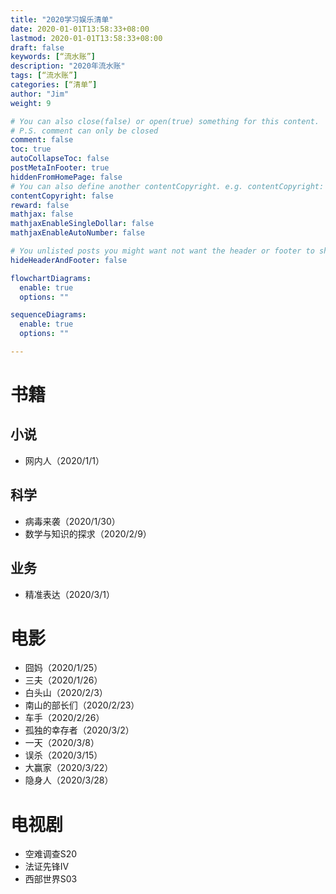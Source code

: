 ```yaml
---
title: "2020学习娱乐清单"
date: 2020-01-01T13:58:33+08:00
lastmod: 2020-01-01T13:58:33+08:00
draft: false
keywords: [“流水账”]
description: "2020年流水账"
tags: [“流水账”]
categories: [“清单”]
author: "Jim"
weight: 9

# You can also close(false) or open(true) something for this content.
# P.S. comment can only be closed
comment: false
toc: true
autoCollapseToc: false
postMetaInFooter: true
hiddenFromHomePage: false
# You can also define another contentCopyright. e.g. contentCopyright: "This is another copyright."
contentCopyright: false
reward: false
mathjax: false
mathjaxEnableSingleDollar: false
mathjaxEnableAutoNumber: false

# You unlisted posts you might want not want the header or footer to show
hideHeaderAndFooter: false

flowchartDiagrams:
  enable: true
  options: ""

sequenceDiagrams: 
  enable: true
  options: ""

---
```


<!--more-->

# 书籍

## 小说

- 网内人（2020/1/1）
  
## 科学

- 病毒来袭（2020/1/30）
- 数学与知识的探求（2020/2/9）

## 业务
- 精准表达（2020/3/1）

# 电影

- 囧妈（2020/1/25）
- 三夫（2020/1/26）
- 白头山（2020/2/3）
- 南山的部长们（2020/2/23）
- 车手（2020/2/26）
- 孤独的幸存者（2020/3/2）
- 一天（2020/3/8）
- 误杀（2020/3/15）
- 大赢家（2020/3/22）
- 隐身人（2020/3/28）

# 电视剧

- 空难调查S20
- 法证先锋IV
- 西部世界S03

